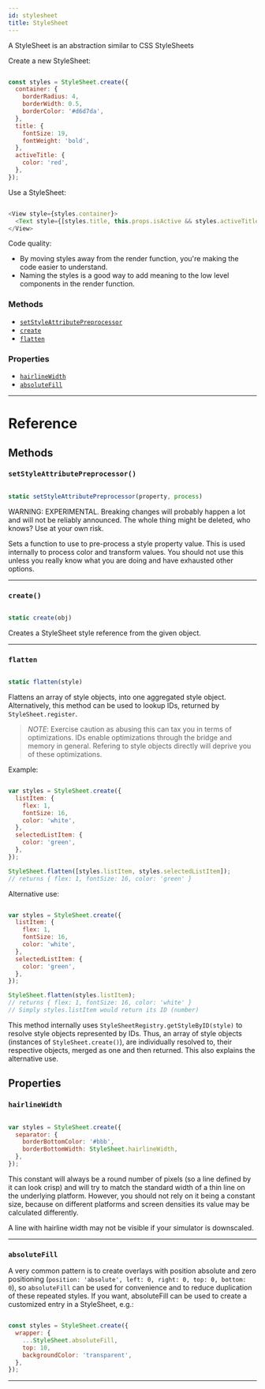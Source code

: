 ```yaml
---
id: stylesheet
title: StyleSheet
---
```


A StyleSheet is an abstraction similar to CSS StyleSheets

Create a new StyleSheet:


```javascript

const styles = StyleSheet.create({
  container: {
    borderRadius: 4,
    borderWidth: 0.5,
    borderColor: '#d6d7da',
  },
  title: {
    fontSize: 19,
    fontWeight: 'bold',
  },
  activeTitle: {
    color: 'red',
  },
});

```


Use a StyleSheet:


```javascript

<View style={styles.container}>
  <Text style={[styles.title, this.props.isActive && styles.activeTitle]} />
</View>

```


Code quality:

- By moving styles away from the render function, you're making the code easier to understand.
- Naming the styles is a good way to add meaning to the low level components in the render function.

### Methods

- [`setStyleAttributePreprocessor`](../stylesheet/#setstyleattributepreprocessor)
- [`create`](../stylesheet/#create)
- [`flatten`](../stylesheet/#flatten)

### Properties

- [`hairlineWidth`](../stylesheet/#hairlinewidth)
- [`absoluteFill`](../stylesheet/#absolutefill)

---

# Reference

## Methods

### `setStyleAttributePreprocessor()`


```javascript

static setStyleAttributePreprocessor(property, process)

```


WARNING: EXPERIMENTAL. Breaking changes will probably happen a lot and will not be reliably announced. The whole thing might be deleted, who knows? Use at your own risk.

Sets a function to use to pre-process a style property value. This is used internally to process color and transform values. You should not use this unless you really know what you are doing and have exhausted other options.

---

### `create()`


```javascript

static create(obj)

```


Creates a StyleSheet style reference from the given object.

---

### `flatten`


```javascript

static flatten(style)

```


Flattens an array of style objects, into one aggregated style object. Alternatively, this method can be used to lookup IDs, returned by `StyleSheet.register`.

> _NOTE_: Exercise caution as abusing this can tax you in terms of optimizations. IDs enable optimizations through the bridge and memory in general. Refering to style objects directly will deprive you of these optimizations.

Example:


```javascript

var styles = StyleSheet.create({
  listItem: {
    flex: 1,
    fontSize: 16,
    color: 'white',
  },
  selectedListItem: {
    color: 'green',
  },
});

StyleSheet.flatten([styles.listItem, styles.selectedListItem]);
// returns { flex: 1, fontSize: 16, color: 'green' }

```


Alternative use:


```javascript

var styles = StyleSheet.create({
  listItem: {
    flex: 1,
    fontSize: 16,
    color: 'white',
  },
  selectedListItem: {
    color: 'green',
  },
});

StyleSheet.flatten(styles.listItem);
// returns { flex: 1, fontSize: 16, color: 'white' }
// Simply styles.listItem would return its ID (number)

```


This method internally uses `StyleSheetRegistry.getStyleByID(style)` to resolve style objects represented by IDs. Thus, an array of style objects (instances of `StyleSheet.create()`), are individually resolved to, their respective objects, merged as one and then returned. This also explains the alternative use.

## Properties

### `hairlineWidth`


```javascript

var styles = StyleSheet.create({
  separator: {
    borderBottomColor: '#bbb',
    borderBottomWidth: StyleSheet.hairlineWidth,
  },
});

```


This constant will always be a round number of pixels (so a line defined by it can look crisp) and will try to match the standard width of a thin line on the underlying platform. However, you should not rely on it being a constant size, because on different platforms and screen densities its value may be calculated differently.

A line with hairline width may not be visible if your simulator is downscaled.

---

### `absoluteFill`

A very common pattern is to create overlays with position absolute and zero positioning (`position: 'absolute', left: 0, right: 0, top: 0, bottom: 0`), so `absoluteFill` can be used for convenience and to reduce duplication of these repeated styles. If you want, absoluteFill can be used to create a customized entry in a StyleSheet, e.g.:


```javascript

const styles = StyleSheet.create({
  wrapper: {
    ...StyleSheet.absoluteFill,
    top: 10,
    backgroundColor: 'transparent',
  },
});

```


---

